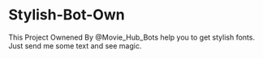 # Stylish-Bot-Own
This Project Ownened By @Movie_Hub_Bots help you to get stylish fonts. Just send me some text and see magic.
